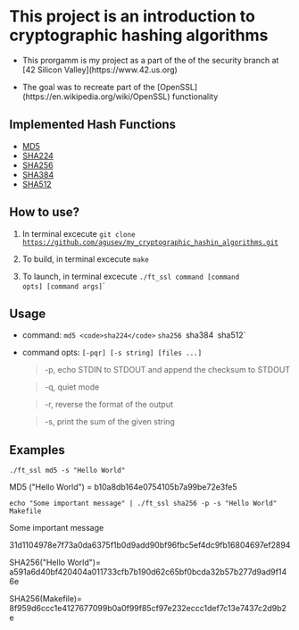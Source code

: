 
# This project is an introduction to cryptographic hashing algorithms

<ul><li>This prorgamm is my project as a part of the of the security branch at [42 Silicon Valley](https://www.42.us.org)</li></ul>
<ul><li>The goal was to recreate part of the [OpenSSL](https://en.wikipedia.org/wiki/OpenSSL) functionality</li></ul>

## Implemented Hash Functions

* [MD5](https://en.wikipedia.org/wiki/MD5)
* [SHA224](https://en.wikipedia.org/wiki/SHA-2)
* [SHA256](https://en.wikipedia.org/wiki/SHA-2)
* [SHA384](https://en.wikipedia.org/wiki/Secure_Hash_Algorithms)
* [SHA512](https://en.wikipedia.org/wiki/SHA-2)


## How to use?

1. In terminal excecute <code>git clone https://github.com/agusev/my_cryptographic_hashin_algorithms.git</code>
2. To build, in terminal excecute <code>make</code>

2. To launch, in terminal excecute <code>./ft_ssl command [command opts] [command args]</code>`


## Usage

* command:
    <code>md5</code>`
    <code>sha224</code>`
    <code>sha256</code>`
    `sha384`
    `sha512`
    
* command opts: `[-pqr] [-s string] [files ...]`

    >-p, echo STDIN to STDOUT and append the checksum to STDOUT

    >-q, quiet mode

    >-r, reverse the format of the output

    >-s, print the sum of the given string


## Examples

`./ft_ssl md5 -s "Hello World"`

MD5 ("Hello World") = b10a8db164e0754105b7a99be72e3fe5


`echo "Some important message" | ./ft_ssl sha256 -p -s "Hello World" Makefile`

Some important message

31d1104978e7f73a0da6375f1b0d9add90bf96fbc5ef4dc9fb16804697ef2894

SHA256("Hello World")= a591a6d40bf420404a011733cfb7b190d62c65bf0bcda32b57b277d9ad9f146e

SHA256(Makefile)= 8f959d6ccc1e4127677099b0a0f99f85cf97e232eccc1def7c13e7437c2d9b2e
